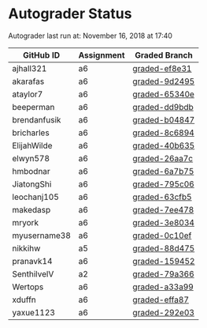# Autograder Status
Autograder last run at: November 16, 2018 at 17:40

| GitHub ID | Assignment | Graded Branch |
|-----------|------------|---------------|
| ajhall321 | a6 | [graded-ef8e31](https://github.com/Fall2018COMP401-001/a6-ajhall321/tree/graded-ef8e31) | 
| akarafas | a6 | [graded-9d2495](https://github.com/Fall2018COMP401-001/a6-akarafas/tree/graded-9d2495) | 
| ataylor7 | a6 | [graded-65340e](https://github.com/Fall2018COMP401-001/a6-ataylor7/tree/graded-65340e) | 
| beeperman | a6 | [graded-dd9bdb](https://github.com/Fall2018COMP401-001/a6-beeperman/tree/graded-dd9bdb) | 
| brendanfusik | a6 | [graded-b04847](https://github.com/Fall2018COMP401-001/a6-brendanfusik/tree/graded-b04847) | 
| bricharles | a6 | [graded-8c6894](https://github.com/Fall2018COMP401-001/a6-bricharles/tree/graded-8c6894) | 
| ElijahWilde | a6 | [graded-40b635](https://github.com/Fall2018COMP401-001/a6-ElijahWilde/tree/graded-40b635) | 
| elwyn578 | a6 | [graded-26aa7c](https://github.com/Fall2018COMP401-001/a6-elwyn578/tree/graded-26aa7c) | 
| hmbodnar | a6 | [graded-6a7b75](https://github.com/Fall2018COMP401-001/a6-hmbodnar/tree/graded-6a7b75) | 
| JiatongShi | a6 | [graded-795c06](https://github.com/Fall2018COMP401-001/a6-JiatongShi/tree/graded-795c06) | 
| leochanj105 | a6 | [graded-63cfb5](https://github.com/Fall2018COMP401-001/a6-leochanj105/tree/graded-63cfb5) | 
| makedasp | a6 | [graded-7ee478](https://github.com/Fall2018COMP401-001/a6-makedasp/tree/graded-7ee478) | 
| mryork | a6 | [graded-3e8034](https://github.com/Fall2018COMP401-001/a6-mryork/tree/graded-3e8034) | 
| myusername38 | a6 | [graded-0c10ef](https://github.com/Fall2018COMP401-001/a6-myusername38/tree/graded-0c10ef) | 
| nikkihw | a5 | [graded-88d475](https://github.com/Fall2018COMP401-001/a5-nikkihw/tree/graded-88d475) | 
| pranavk14 | a6 | [graded-159452](https://github.com/Fall2018COMP401-001/a6-pranavk14/tree/graded-159452) | 
| SenthilvelV | a2 | [graded-79a366](https://github.com/Fall2018COMP401-001/a2-SenthilvelV/tree/graded-79a366) | 
| Wertops | a6 | [graded-a33a99](https://github.com/Fall2018COMP401-001/a6-Wertops/tree/graded-a33a99) | 
| xduffn | a6 | [graded-effa87](https://github.com/Fall2018COMP401-001/a6-xduffn/tree/graded-effa87) | 
| yaxue1123 | a6 | [graded-292e03](https://github.com/Fall2018COMP401-001/a6-yaxue1123/tree/graded-292e03) | 
